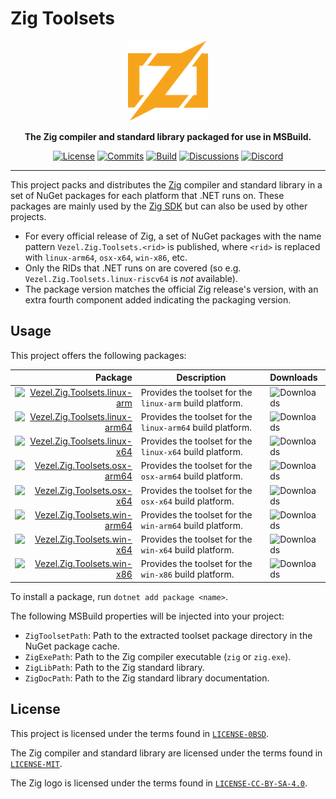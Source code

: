 # Zig Toolsets

<div align="center">
    <img src="zig.svg"
         width="128" />
</div>

<p align="center">
    <strong>
        The Zig compiler and standard library packaged for use in MSBuild.
    </strong>
</p>

<div align="center">

[![License](https://img.shields.io/badge/license-0BSD%20AND%20MIT-brown)](LICENSE-0BSD)
[![Commits](https://img.shields.io/github/commit-activity/m/vezel-dev/zig-toolsets/master?label=commits&color=slateblue)](https://github.com/vezel-dev/zig-toolsets/commits/master)
[![Build](https://img.shields.io/github/workflow/status/vezel-dev/zig-toolsets/Build/master)](https://github.com/vezel-dev/zig-toolsets/actions/workflows/build.yml)
[![Discussions](https://img.shields.io/github/discussions/vezel-dev/zig-sdk?color=teal)](https://github.com/vezel-dev/zig-sdk/discussions)
[![Discord](https://img.shields.io/discord/960716713136095232?color=peru&label=discord)](https://discord.gg/bk5T2s9zFg)

</div>

---

This project packs and distributes the [Zig](https://ziglang.org) compiler and
standard library in a set of NuGet packages for each platform that .NET runs on.
These packages are mainly used by the
[Zig SDK](https://github.com/vezel-dev/zig-sdk) but can also be used by other
projects.

* For every official release of Zig, a set of NuGet packages with the name
  pattern `Vezel.Zig.Toolsets.<rid>` is published, where `<rid>` is replaced
  with `linux-arm64`, `osx-x64`, `win-x86`, etc.
* Only the RIDs that .NET runs on are covered (so e.g.
  `Vezel.Zig.Toolsets.linux-riscv64` is *not* available).
* The package version matches the official Zig release's version, with an extra
  fourth component added indicating the packaging version.

## Usage

This project offers the following packages:

| Package | Description | Downloads |
| -: | - | :- |
| [![Vezel.Zig.Toolsets.linux-arm][linux-arm-img]][linux-arm-pkg] | Provides the toolset for the `linux-arm` build platform. | ![Downloads][linux-arm-dls] |
| [![Vezel.Zig.Toolsets.linux-arm64][linux-arm64-img]][linux-arm64-pkg] | Provides the toolset for the `linux-arm64` build platform. | ![Downloads][linux-arm64-dls] |
| [![Vezel.Zig.Toolsets.linux-x64][linux-x64-img]][linux-x64-pkg] | Provides the toolset for the `linux-x64` build platform. | ![Downloads][linux-x64-dls] |
| [![Vezel.Zig.Toolsets.osx-arm64][osx-arm64-img]][osx-arm64-pkg] | Provides the toolset for the `osx-arm64` build platform. | ![Downloads][osx-arm64-dls] |
| [![Vezel.Zig.Toolsets.osx-x64][osx-x64-img]][osx-x64-pkg] | Provides the toolset for the `osx-x64` build platform. | ![Downloads][osx-x64-dls] |
| [![Vezel.Zig.Toolsets.win-arm64][win-arm64-img]][win-arm64-pkg] | Provides the toolset for the `win-arm64` build platform. | ![Downloads][win-arm64-dls] |
| [![Vezel.Zig.Toolsets.win-x64][win-x64-img]][win-x64-pkg] | Provides the toolset for the `win-x64` build platform. | ![Downloads][win-x64-dls] |
| [![Vezel.Zig.Toolsets.win-x86][win-x86-img]][win-x86-pkg] | Provides the toolset for the `win-x86` build platform. | ![Downloads][win-x86-dls] |

[linux-arm-pkg]: https://www.nuget.org/packages/Vezel.Zig.Toolsets.linux-arm
[linux-arm64-pkg]: https://www.nuget.org/packages/Vezel.Zig.Toolsets.linux-arm64
[linux-x64-pkg]: https://www.nuget.org/packages/Vezel.Zig.Toolsets.linux-x64
[osx-arm64-pkg]: https://www.nuget.org/packages/Vezel.Zig.Toolsets.osx-arm64
[osx-x64-pkg]: https://www.nuget.org/packages/Vezel.Zig.Toolsets.osx-x64
[win-arm64-pkg]: https://www.nuget.org/packages/Vezel.Zig.Toolsets.win-arm64
[win-x64-pkg]: https://www.nuget.org/packages/Vezel.Zig.Toolsets.win-x64
[win-x86-pkg]: https://www.nuget.org/packages/Vezel.Zig.Toolsets.win-x86

[linux-arm-img]: https://img.shields.io/nuget/v/Vezel.Zig.Toolsets.linux-arm?label=Vezel.Zig.Toolsets.linux-arm
[linux-arm64-img]: https://img.shields.io/nuget/v/Vezel.Zig.Toolsets.linux-arm64?label=Vezel.Zig.Toolsets.linux-arm64
[linux-x64-img]: https://img.shields.io/nuget/v/Vezel.Zig.Toolsets.linux-x64?label=Vezel.Zig.Toolsets.linux-x64
[osx-arm64-img]: https://img.shields.io/nuget/v/Vezel.Zig.Toolsets.osx-arm64?label=Vezel.Zig.Toolsets.osx-arm64
[osx-x64-img]: https://img.shields.io/nuget/v/Vezel.Zig.Toolsets.osx-x64?label=Vezel.Zig.Toolsets.osx-x64
[win-arm64-img]: https://img.shields.io/nuget/v/Vezel.Zig.Toolsets.win-arm64?label=Vezel.Zig.Toolsets.win-arm64
[win-x64-img]: https://img.shields.io/nuget/v/Vezel.Zig.Toolsets.win-x64?label=Vezel.Zig.Toolsets.win-x64
[win-x86-img]: https://img.shields.io/nuget/v/Vezel.Zig.Toolsets.win-x86?label=Vezel.Zig.Toolsets.win-x86

[linux-arm-dls]: https://img.shields.io/nuget/dt/Vezel.Zig.Toolsets.linux-arm?label=
[linux-arm64-dls]: https://img.shields.io/nuget/dt/Vezel.Zig.Toolsets.linux-arm64?label=
[linux-x64-dls]: https://img.shields.io/nuget/dt/Vezel.Zig.Toolsets.linux-x64?label=
[osx-arm64-dls]: https://img.shields.io/nuget/dt/Vezel.Zig.Toolsets.osx-arm64?label=
[osx-x64-dls]: https://img.shields.io/nuget/dt/Vezel.Zig.Toolsets.osx-x64?label=
[win-arm64-dls]: https://img.shields.io/nuget/dt/Vezel.Zig.Toolsets.win-arm64?label=
[win-x64-dls]: https://img.shields.io/nuget/dt/Vezel.Zig.Toolsets.win-x64?label=
[win-x86-dls]: https://img.shields.io/nuget/dt/Vezel.Zig.Toolsets.win-x86?label=

To install a package, run `dotnet add package <name>`.

The following MSBuild properties will be injected into your project:

* `ZigToolsetPath`: Path to the extracted toolset package directory in the NuGet
  package cache.
* `ZigExePath`: Path to the Zig compiler executable (`zig` or `zig.exe`).
* `ZigLibPath`: Path to the Zig standard library.
* `ZigDocPath`: Path to the Zig standard library documentation.

## License

This project is licensed under the terms found in
[`LICENSE-0BSD`](LICENSE-0BSD).

The Zig compiler and standard library are licensed under the terms found in
[`LICENSE-MIT`](LICENSE-MIT).

The Zig logo is licensed under the terms found in
[`LICENSE-CC-BY-SA-4.0`](LICENSE-CC-BY-SA-4.0).
